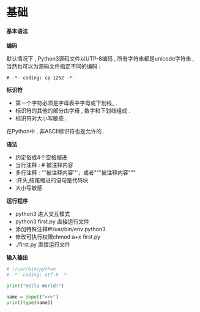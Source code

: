 # 基础

#### 基本语法

**编码**

默认情况下 , Python3源码文件以UTP-8编码 , 所有字符串都是unicode字符串 , 当然也可以为源码文件指定不同的编码 :

```
# -*- coding: cp-1252 -*-
```

**标识符**

* 第一个字符必须是字母表中字母或下划线\_ . 
* 标识符的其他的部分由字母 , 数字和下划线组成 . 
* 标识符对大小写敏感 . 

在Python中 , 非ASCII标识符也是允许的 . 

**语法**

* 约定俗成4个空格缩进
* 当行注释 : \# 被注释内容
* 多行注释 : '''被注释内容'''，或者"""被注释内容"""
* :开头,结尾缩进的语句是代码块
* 大小写敏感

**运行程序**

* python3 进入交互模式
* python3 first.py 直接运行文件
* 添加特殊注释\#!/usr/bin/env python3
* 修改可执行权限chmod a+x first.py
* ./first.py 直接运行文件

**输入输出**

```py
# !/usr/bin/python
# -*- coding: utf-8 -*-

print("Hello World!")

name = input(">>>")
print(type(name))
```



